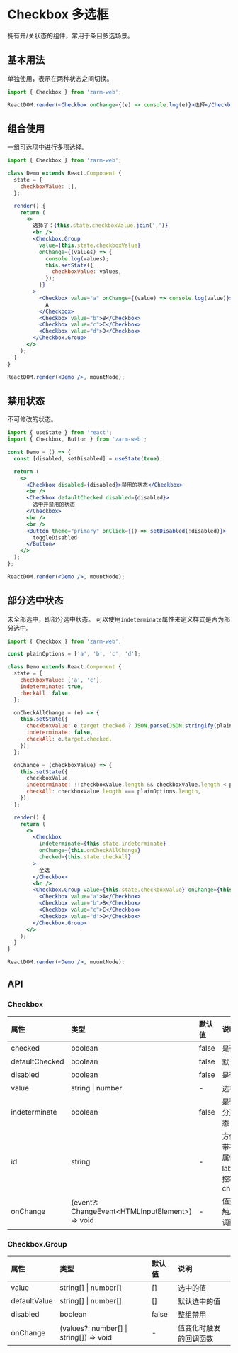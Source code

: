 # Checkbox 多选框

拥有开/关状态的组件，常用于条目多选场景。

## 基本用法

单独使用，表示在两种状态之间切换。

```jsx
import { Checkbox } from 'zarm-web';

ReactDOM.render(<Checkbox onChange={(e) => console.log(e)}>选择</Checkbox>, mountNode);
```

## 组合使用

一组可选项中进行多项选择。

```jsx
import { Checkbox } from 'zarm-web';

class Demo extends React.Component {
  state = {
    checkboxValue: [],
  };

  render() {
    return (
      <>
        选择了：{this.state.checkboxValue.join(',')}
        <br />
        <Checkbox.Group
          value={this.state.checkboxValue}
          onChange={(values) => {
            console.log(values);
            this.setState({
              checkboxValue: values,
            });
          }}
        >
          <Checkbox value="a" onChange={(value) => console.log(value)}>
            A
          </Checkbox>
          <Checkbox value="b">B</Checkbox>
          <Checkbox value="c">C</Checkbox>
          <Checkbox value="d">D</Checkbox>
        </Checkbox.Group>
      </>
    );
  }
}

ReactDOM.render(<Demo />, mountNode);
```

## 禁用状态

不可修改的状态。

```jsx
import { useState } from 'react';
import { Checkbox, Button } from 'zarm-web';

const Demo = () => {
  const [disabled, setDisabled] = useState(true);

  return (
    <>
      <Checkbox disabled={disabled}>禁用的状态</Checkbox>
      <br />
      <Checkbox defaultChecked disabled={disabled}>
        选中并禁用的状态
      </Checkbox>
      <br />
      <br />
      <Button theme="primary" onClick={() => setDisabled(!disabled)}>
        toggleDisabled
      </Button>
    </>
  );
};

ReactDOM.render(<Demo />, mountNode);
```

## 部分选中状态

未全部选中，即部分选中状态。
可以使用`indeterminate`属性来定义样式是否为部分选中。

```jsx
import { Checkbox } from 'zarm-web';

const plainOptions = ['a', 'b', 'c', 'd'];

class Demo extends React.Component {
  state = {
    checkboxValue: ['a', 'c'],
    indeterminate: true,
    checkAll: false,
  };

  onCheckAllChange = (e) => {
    this.setState({
      checkboxValue: e.target.checked ? JSON.parse(JSON.stringify(plainOptions)) : [],
      indeterminate: false,
      checkAll: e.target.checked,
    });
  };

  onChange = (checkboxValue) => {
    this.setState({
      checkboxValue,
      indeterminate: !!checkboxValue.length && checkboxValue.length < plainOptions.length,
      checkAll: checkboxValue.length === plainOptions.length,
    });
  };

  render() {
    return (
      <>
        <Checkbox
          indeterminate={this.state.indeterminate}
          onChange={this.onCheckAllChange}
          checked={this.state.checkAll}
        >
          全选
        </Checkbox>
        <br />
        <Checkbox.Group value={this.state.checkboxValue} onChange={this.onChange}>
          <Checkbox value="a">A</Checkbox>
          <Checkbox value="b">B</Checkbox>
          <Checkbox value="c">C</Checkbox>
          <Checkbox value="d">D</Checkbox>
        </Checkbox.Group>
      </>
    );
  }
}

ReactDOM.render(<Demo />, mountNode);
```

## API

<h3>Checkbox</h3>

| 属性           | 类型                                                  | 默认值 | 说明                                                |
| :------------- | :---------------------------------------------------- | :----- | :-------------------------------------------------- |
| checked        | boolean                                               | false  | 是否选中                                            |
| defaultChecked | boolean                                               | false  | 默认选中                                            |
| disabled       | boolean                                               | false  | 是否禁用                                            |
| value          | string \| number                                      | -      | 选项值                                              |
| indeterminate  | boolean                                               | false  | 是否是部分选中状态                                  |
| id             | string                                                | -      | 方便外部带有 for 属性的 label 标签控制当前 checkbox |
| onChange       | (event?: ChangeEvent&lt;HTMLInputElement&gt;) => void | -      | 值变化时触发的回调函数                              |

<h3>Checkbox.Group</h3>

| 属性         | 类型                                    | 默认值 | 说明                   |
| :----------- | :-------------------------------------- | :----- | :--------------------- |
| value        | string[] \| number[]                    | []     | 选中的值               |
| defaultValue | string[] \| number[]                    | []     | 默认选中的值           |
| disabled     | boolean                                 | false  | 整组禁用               |
| onChange     | (values?: number[] \| string[]) => void | -      | 值变化时触发的回调函数 |
